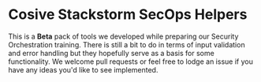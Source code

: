 # Cosive Stackstorm SecOps Helpers

This is a **Beta** pack of tools we developed while preparing our Security Orchestration training. There is still a bit to do in terms of input validation and error handling but they hopefully serve as a basis for some functionality.
We welcome pull requests or feel free to lodge an issue if you have any ideas you'd like to see implemented.
